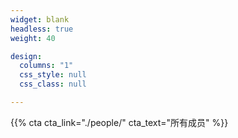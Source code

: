 ```yaml
---
widget: blank
headless: true
weight: 40

design:
  columns: "1"
  css_style: null
  css_class: null

---
```

{{% cta cta_link="./people/" cta_text="所有成员" %}}